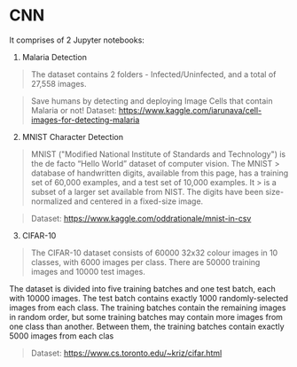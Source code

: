# CNN
It comprises of 2 Jupyter notebooks:

1. Malaria Detection
  
  >The dataset contains 2 folders - Infected/Uninfected, and a total of 27,558 images.
 
  > Save humans by detecting and deploying Image Cells that contain Malaria or not!
  > Dataset: https://www.kaggle.com/iarunava/cell-images-for-detecting-malaria
 
 2. MNIST Character Detection 
 
  > MNIST ("Modified National Institute of Standards and Technology") is the de facto “Hello World” dataset of computer vision. The MNIST     > database of handwritten digits, available from this page, has a training set of 60,000 examples, and a test set of 10,000 examples. It   > is a subset of a larger set available from NIST. The digits have been size-normalized and centered in a fixed-size image.
  
  > Dataset: https://www.kaggle.com/oddrationale/mnist-in-csv

 3. CIFAR-10
 
   > The CIFAR-10 dataset consists of 60000 32x32 colour images in 10 classes, with 6000 images per class. There are 50000 training images and 10000 test images.

The dataset is divided into five training batches and one test batch, each with 10000 images. The test batch contains exactly 1000 randomly-selected images from each class. The training batches contain the remaining images in random order, but some training batches may contain more images from one class than another. Between them, the training batches contain exactly 5000 images from each clas

> Dataset: https://www.cs.toronto.edu/~kriz/cifar.html

 
